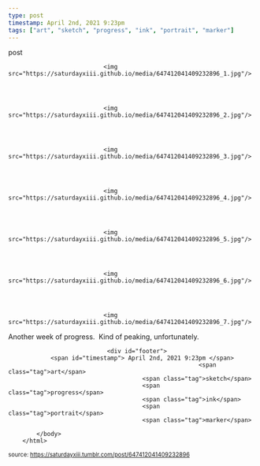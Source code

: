 ```yaml
---
type: post
timestamp: April 2nd, 2021 9:23pm
tags: ["art", "sketch", "progress", "ink", "portrait", "marker"]
---
```

post


                               <img src="https://saturdayxiii.github.io/media/647412041409232896_1.jpg"/>
                           

                                                                                                                           

                               <img src="https://saturdayxiii.github.io/media/647412041409232896_2.jpg"/>
                           

                                                                                                                           

                               <img src="https://saturdayxiii.github.io/media/647412041409232896_3.jpg"/>
                           

                                                                                                                           

                               <img src="https://saturdayxiii.github.io/media/647412041409232896_4.jpg"/>
                           

                                                                                                                           

                               <img src="https://saturdayxiii.github.io/media/647412041409232896_5.jpg"/>
                           

                                                                                                                           

                               <img src="https://saturdayxiii.github.io/media/647412041409232896_6.jpg"/>
                           

                                                                                                                           

                               <img src="https://saturdayxiii.github.io/media/647412041409232896_7.jpg"/>
                           

                                                                                                                      
Another week of progress.  Kind of peaking, unfortunately.<br/>
 
                                    
                
                
                
                
                                <div id="footer">
                <span id="timestamp"> April 2nd, 2021 9:23pm </span>
                                                          <span class="tag">art</span>
                                          <span class="tag">sketch</span>
                                          <span class="tag">progress</span>
                                          <span class="tag">ink</span>
                                          <span class="tag">portrait</span>
                                          <span class="tag">marker</span>
                                                    
            </body>
        </html>

        
<small>source: https://saturdayxiii.tumblr.com/post/647412041409232896</small>